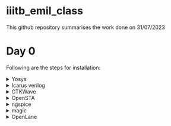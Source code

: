 # iiitb_emil_class
This github repository summarises the work done on 31/07/2023

# Day 0
Following are the steps for installation:
<details>
<summary> Yosys</summary>

```
$ git clone https://github.com/YosysHQ/yosys.git<br />
$ cd yosys-master <br />
$ sudo apt install make (If make is not installed please install it) <br />
$ sudo apt-get install build-essential clang bison flex <br />
    libreadline-dev gawk tcl-dev libffi-dev git <br />
    graphviz xdot pkg-config python3 libboost-system-dev <br />
    libboost-python-dev libboost-filesystem-dev zlib1g-dev<br />
$ make config-gcc<br />
$ make <br />
$ sudo make install<br />
```
Image after Installation
![yosys](https://github.com/mrdunker/iiitb_emil_class/assets/38190245/345a1e66-96c9-4baa-b543-4c54a83c7f80)
</details>
<details>
<summary> Icarus verilog</summary>

```
Steps to install iverilog
sudo apt-get install iverilog
```
Image after Installation
![iverilog](https://github.com/mrdunker/iiitb_emil_class/assets/38190245/bb03caee-57ee-4d01-bd57-25e85e0f302f)
</details>
<details>
<summary> GTKWave </summary>

```
Steps to install gtkwave
sudo apt update
sudo apt install gtkwave
```
Image after Installation
![gtkwave](https://github.com/mrdunker/iiitb_emil_class/assets/38190245/61dea6a3-487c-4308-a8c4-f1d4477c992a)
</details>

<details>
<summary>OpenSTA</summary>

```
Went to the github repo: https://github.com/The-OpenROAD-Project/OpenSTA
and did the processes mentioned
```
Image after installation:
![opensta png](https://github.com/mrdunker/iiitb_emil_class/assets/38190245/bcc4cf94-2696-4f19-bfcd-20a48424276f)
</details>
<details>
<summary>ngspice</summary>   

```
After downloading the tarball from https://sourceforge.net/projects/ngspice/files/ to a local directory, unpack it using:
$ tar -zxvf ngspice-40.tar.gz
$ cd ngspice-40
$ mkdir release
$ cd release
$ ../configure  --with-x --with-readline=yes --disable-debug
$ make
$ sudo make install

```
Image after installation:
![ngspice](https://github.com/mrdunker/iiitb_emil_class/assets/38190245/22a4dab7-b6dc-4d07-b2a8-8f2d24b06568)
</details>

<details>
<summary>magic</summary>

```
$   sudo apt-get install m4
$   sudo apt-get install tcsh
$   sudo apt-get install csh
$   sudo apt-get install libx11-dev
$   sudo apt-get install tcl-dev tk-dev
$   sudo apt-get install libcairo2-dev
$   sudo apt-get install mesa-common-dev libglu1-mesa-dev
$   sudo apt-get install libncurses-dev
git clone https://github.com/RTimothyEdwards/magic
cd magic
./configure
make
make install

```
Image after installation:
![magic](https://github.com/mrdunker/iiitb_emil_class/assets/38190245/79c38c91-a0be-4b4b-a334-bb1ef3754af8)
</details>

<details>
<summary>OpenLane</summary>

```
sudo apt-get update
sudo apt-get upgrade
sudo apt install -y build-essential python3 python3-venv python3-pip make git

sudo apt install apt-transport-https ca-certificates curl software-properties-common
curl -fsSL https://download.docker.com/linux/ubuntu/gpg | sudo gpg --dearmor -o /usr/share/keyrings/docker-archive-keyring.gpg

echo "deb [arch=amd64 signed-by=/usr/share/keyrings/docker-archive-keyring.gpg] https://download.docker.com/linux/ubuntu $(lsb_release -cs) stable" | sudo tee /etc/apt/sources.list.d/docker.list > /dev/null

sudo apt update

sudo apt install docker-ce docker-ce-cli containerd.io

sudo docker run hello-world

sudo groupadd docker
sudo usermod -aG docker $USER
sudo reboot 

# After reboot
docker run hello-world

```
Image after installation:

</details>





